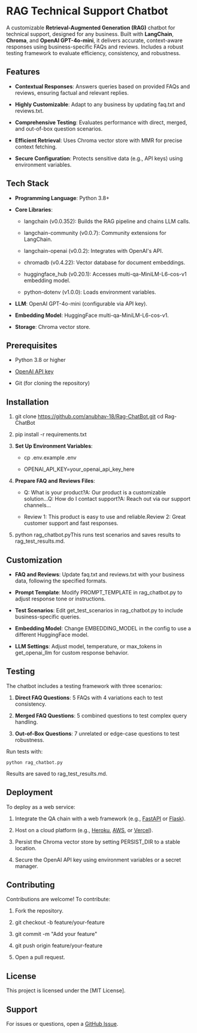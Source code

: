 RAG Technical Support Chatbot
=============================

A customizable **Retrieval-Augmented Generation (RAG)** chatbot for technical support, designed for any business. Built with **LangChain**, **Chroma**, and **OpenAI GPT-4o-mini**, it delivers accurate, context-aware responses using business-specific FAQs and reviews. Includes a robust testing framework to evaluate efficiency, consistency, and robustness.

Features
--------

*   **Contextual Responses**: Answers queries based on provided FAQs and reviews, ensuring factual and relevant replies.
    
*   **Highly Customizable**: Adapt to any business by updating faq.txt and reviews.txt.
    
*   **Comprehensive Testing**: Evaluates performance with direct, merged, and out-of-box question scenarios.
    
*   **Efficient Retrieval**: Uses Chroma vector store with MMR for precise context fetching.
    
*   **Secure Configuration**: Protects sensitive data (e.g., API keys) using environment variables.
    

Tech Stack
----------

*   **Programming Language**: Python 3.8+
    
*   **Core Libraries**:
    
    *   langchain (v0.0.352): Builds the RAG pipeline and chains LLM calls.
        
    *   langchain-community (v0.0.7): Community extensions for LangChain.
        
    *   langchain-openai (v0.0.2): Integrates with OpenAI's API.
        
    *   chromadb (v0.4.22): Vector database for document embeddings.
        
    *   huggingface\_hub (v0.20.1): Accesses multi-qa-MiniLM-L6-cos-v1 embedding model.
        
    *   python-dotenv (v1.0.0): Loads environment variables.
        
*   **LLM**: OpenAI GPT-4o-mini (configurable via API key).
    
*   **Embedding Model**: HuggingFace multi-qa-MiniLM-L6-cos-v1.
    
*   **Storage**: Chroma vector store.
    

Prerequisites
-------------

*   Python 3.8 or higher
    
*   [OpenAI API key](https://platform.openai.com/)
    
*   Git (for cloning the repository)
    

Installation
------------

1.  git clone https://github.com/anubhav-18/Rag-ChatBot.git cd Rag-ChatBot
    
2.  pip install -r requirements.txt
    
3.  **Set Up Environment Variables**:
    
    *   cp .env.example .env
        
    *   OPENAI\_API\_KEY=your\_openai\_api\_key\_here
        
4.  **Prepare FAQ and Reviews Files**:
    
    *   Q: What is your product?A: Our product is a customizable solution...Q: How do I contact support?A: Reach out via our support channels...
        
    *   Review 1: This product is easy to use and reliable.Review 2: Great customer support and fast responses.
        
5.  python rag\_chatbot.pyThis runs test scenarios and saves results to rag\_test\_results.md.
    

Customization
-------------

*   **FAQ and Reviews**: Update faq.txt and reviews.txt with your business data, following the specified formats.
    
*   **Prompt Template**: Modify PROMPT\_TEMPLATE in rag\_chatbot.py to adjust response tone or instructions.
    
*   **Test Scenarios**: Edit get\_test\_scenarios in rag\_chatbot.py to include business-specific queries.
    
*   **Embedding Model**: Change EMBEDDING\_MODEL in the config to use a different HuggingFace model.
    
*   **LLM Settings**: Adjust model, temperature, or max\_tokens in get\_openai\_llm for custom response behavior.
    

Testing
-------

The chatbot includes a testing framework with three scenarios:

1.  **Direct FAQ Questions**: 5 FAQs with 4 variations each to test consistency.
    
2.  **Merged FAQ Questions**: 5 combined questions to test complex query handling.
    
3.  **Out-of-Box Questions**: 7 unrelated or edge-case questions to test robustness.
    

Run tests with:

`python rag_chatbot.py`

Results are saved to rag\_test\_results.md.

Deployment
----------

To deploy as a web service:

1.  Integrate the QA chain with a web framework (e.g., [FastAPI](https://fastapi.tiangolo.com/) or [Flask](https://flask.palletsprojects.com/)).
    
2.  Host on a cloud platform (e.g., [Heroku](https://www.heroku.com/), [AWS](https://aws.amazon.com/), or [Vercel](https://vercel.com/)).
    
3.  Persist the Chroma vector store by setting PERSIST\_DIR to a stable location.
    
4.  Secure the OpenAI API key using environment variables or a secret manager.
    

Contributing
------------

Contributions are welcome! To contribute:

1.  Fork the repository.
    
2.  git checkout -b feature/your-feature
    
3.  git commit -m "Add your feature"
    
4.  git push origin feature/your-feature
    
5.  Open a pull request.
    
License
-------

This project is licensed under the [MIT License].

Support
-------

For issues or questions, open a [GitHub Issue](https://github.com/anubhav-18/Rag-ChatBot/issues).
